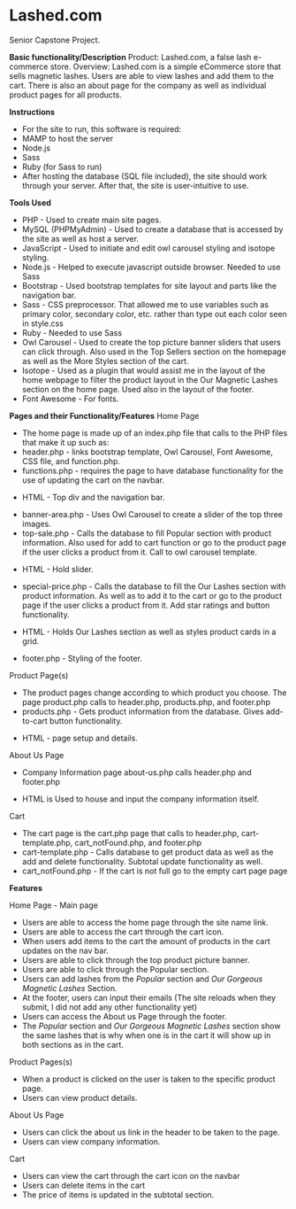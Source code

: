 # Lashed.com
Senior Capstone Project.

**Basic functionality/Description**
Product: Lashed.com, a false lash e-commerce store. 
Overview: Lashed.com is a simple eCommerce store that sells magnetic lashes. Users are able to view lashes and add them to the cart. There is also an about page for the company as well as individual product pages for all products. 

**Instructions**
* For the site to run, this software is required:
* MAMP to host the server
* Node.js
* Sass
* Ruby (for Sass to run)
* After hosting the database (SQL file included), the site should work through your server. After that, the site is user-intuitive to use. 

**Tools Used**
* PHP - Used to create main site pages.
* MySQL (PHPMyAdmin) - Used to create a database that is accessed by the site as well as host a server.
* JavaScript - Used to initiate and edit owl carousel styling and isotope styling.
* Node.js - Helped to execute javascript outside browser. Needed to use Sass
* Bootstrap - Used bootstrap templates for site layout and parts like the navigation bar.
* Sass - CSS preprocessor. That allowed me to use variables such as primary color, secondary color, etc. rather than type out each color seen in style.css
* Ruby - Needed to use Sass
* Owl Carousel - Used to create the top picture banner sliders that users can click through. Also used in the Top Sellers section on the homepage as well as the More Styles section of the cart.
* Isotope - Used as a plugin that would assist me in the layout of the home webpage to filter the product layout in the Our Magnetic Lashes section on the home page. Used also in the layout of the footer. 
* Font Awesome - For fonts.

**Pages and their Functionality/Features**
 Home Page
* The home page is made up of an index.php file that calls to the PHP files that make it up such as:
* header.php - links bootstrap template, Owl Carousel, Font Awesome, CSS file, and function.php.
* functions.php - requires the page to have database functionality for the use of updating the cart on the navbar. 
 - HTML - Top div and the navigation bar. 
* banner-area.php - Uses Owl Carousel to create a slider of the top three images.
* top-sale.php - Calls the database to fill Popular section with product information. Also used for add to cart function or go to the product page if the user clicks a product from it. Call to owl carousel template.
 - HTML - Hold slider. 
* special-price.php - Calls the database to fill the Our Lashes section with product information. As well as to add it to the cart or go to the product page if the user clicks a product from it.  Add star ratings and button functionality.
 - HTML - Holds Our Lashes section as well as styles product cards in a grid. 
* footer.php - Styling of the footer.

Product Page(s)
* The product pages change according to which product you choose. The page product.php calls to header.php, products.php, and footer.php
* products.php - Gets product information from the database. Gives add-to-cart button functionality.
 - HTML - page setup and details.

About Us Page
* Company Information page about-us.php calls header.php and footer.php
 - HTML is Used to house and input the company information itself.

Cart 
* The cart page is the cart.php page that calls to header.php, cart-template.php, cart_notFound.php, and footer.php
* cart-template.php - Calls database to get product data as well as the add and delete functionality. Subtotal update functionality as well.
* cart_notFound.php - If the cart is not full go to the empty cart page page 

**Features** 

Home Page - Main page
* Users are able to access the home page through the site name link.
* Users are able to access the cart through the cart icon.
* When users add items to the cart the amount of products in the cart updates on the nav bar.
* Users are able to click through the top product picture banner. 
* Users are able to click through the Popular section. 
* Users can add lashes from the _Popular_ section and _Our Gorgeous Magnetic Lashes_ Section. 
* At the footer, users can input their emails (The site reloads when they submit, I did not add any other functionality yet)
* Users can access the About us Page through the footer.
* The _Popular_ section and _Our Gorgeous Magnetic Lashes_ section show the same lashes that is why when one is in the cart it will show up in both sections as in the cart.

Product Pages(s) 
* When a product is clicked on the user is taken to the specific product page.
* Users can view product details.  

About Us Page 
* Users can click the about us link in the header to be taken to the page.
* Users can view company information.

Cart  
* Users can view the cart through the cart icon on the navbar
* Users can delete items in the cart
* The price of items is updated in the subtotal section.

